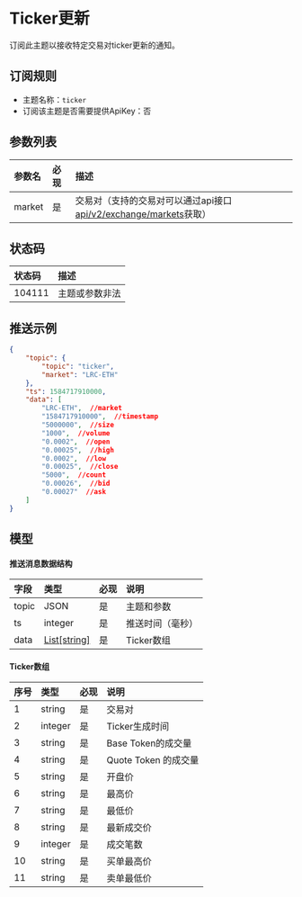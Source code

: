# Ticker更新


订阅此主题以接收特定交易对ticker更新的通知。


## 订阅规则

- 主题名称：`ticker`
- 订阅该主题是否需要提供ApiKey：否


## 参数列表

| 参数名| 必现|              描述                 |
| :---- | :--- |:--------------------------------- |
| market | 是 | 交易对（支持的交易对可以通过api接口[api/v2/exchange/markets](../dex_apis/getMarkets.md)获取）|



## 状态码

| 状态码 |                 描述                 |
| :---- | :---------------------------------- |
| 104111 | 主题或参数非法|

## 推送示例

```json
{
    "topic": {
        "topic": "ticker",
        "market": "LRC-ETH"
    },
    "ts": 1584717910000,
    "data": [
        "LRC-ETH",  //market
        "1584717910000",  //timestamp
        "5000000",  //size
        "1000",  //volume
        "0.0002",  //open
        "0.00025",  //high
        "0.0002",  //low
        "0.00025",  //close       
        "5000",  //count    
        "0.00026",  //bid
        "0.00027"  //ask
    ]
}
```

## 模型

#### 推送消息数据结构

|  字段   |          类型           | 必现 |       说明       |    
| :----- | :--------------------- | :------ | :-------------- | 
| topic |       JSON        |    是    | 主题和参数 |  
| ts |         integer         |    是    |     推送时间（毫秒）     |  
|  data   | [List[string]](#ticker) |    是    |     Ticker数组          |

#### <span id="ticker">Ticker数组</span>

| 序号  |  类型   | 必现 |         说明         |    
| :------ | :----- | :------ | :------------------ | 
|    1     | string  |    是    |         交易对         | 
|    2     | integer |    是    |    Ticker生成时间    | 
|    3     | string  |    是    |  Base Token的成交量  |  
|    4     | string  |    是    | Quote Token 的成交量 |    
|    5     | string  |    是    |        开盘价        |  
|    6     | string  |    是    |        最高价        |  
|    7     | string  |    是    |        最低价        | 
|    8     | string  |    是    |      最新成交价      |  
|    9     | integer |    是    |       成交笔数       |    
|    10    | string  |    是    |      买单最高价      |  
|    11    | string  |    是    |      卖单最低价      |   
